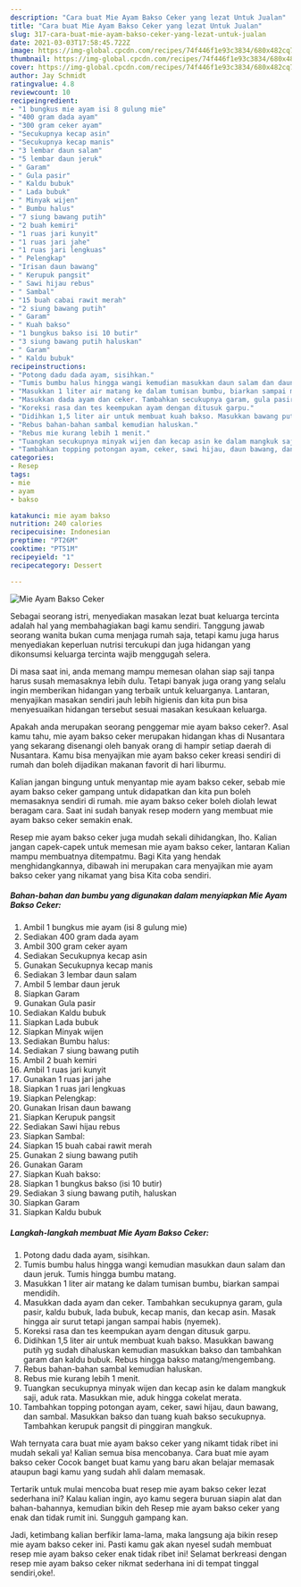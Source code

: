 ```yaml
---
description: "Cara buat Mie Ayam Bakso Ceker yang lezat Untuk Jualan"
title: "Cara buat Mie Ayam Bakso Ceker yang lezat Untuk Jualan"
slug: 317-cara-buat-mie-ayam-bakso-ceker-yang-lezat-untuk-jualan
date: 2021-03-03T17:58:45.722Z
image: https://img-global.cpcdn.com/recipes/74f446f1e93c3834/680x482cq70/mie-ayam-bakso-ceker-foto-resep-utama.jpg
thumbnail: https://img-global.cpcdn.com/recipes/74f446f1e93c3834/680x482cq70/mie-ayam-bakso-ceker-foto-resep-utama.jpg
cover: https://img-global.cpcdn.com/recipes/74f446f1e93c3834/680x482cq70/mie-ayam-bakso-ceker-foto-resep-utama.jpg
author: Jay Schmidt
ratingvalue: 4.8
reviewcount: 10
recipeingredient:
- "1 bungkus mie ayam isi 8 gulung mie"
- "400 gram dada ayam"
- "300 gram ceker ayam"
- "Secukupnya kecap asin"
- "Secukupnya kecap manis"
- "3 lembar daun salam"
- "5 lembar daun jeruk"
- " Garam"
- " Gula pasir"
- " Kaldu bubuk"
- " Lada bubuk"
- " Minyak wijen"
- " Bumbu halus"
- "7 siung bawang putih"
- "2 buah kemiri"
- "1 ruas jari kunyit"
- "1 ruas jari jahe"
- "1 ruas jari lengkuas"
- " Pelengkap"
- "Irisan daun bawang"
- " Kerupuk pangsit"
- " Sawi hijau rebus"
- " Sambal"
- "15 buah cabai rawit merah"
- "2 siung bawang putih"
- " Garam"
- " Kuah bakso"
- "1 bungkus bakso isi 10 butir"
- "3 siung bawang putih haluskan"
- " Garam"
- " Kaldu bubuk"
recipeinstructions:
- "Potong dadu dada ayam, sisihkan."
- "Tumis bumbu halus hingga wangi kemudian masukkan daun salam dan daun jeruk. Tumis hingga bumbu matang."
- "Masukkan 1 liter air matang ke dalam tumisan bumbu, biarkan sampai mendidih."
- "Masukkan dada ayam dan ceker. Tambahkan secukupnya garam, gula pasir, kaldu bubuk, lada bubuk, kecap manis, dan kecap asin. Masak hingga air surut tetapi jangan sampai habis (nyemek)."
- "Koreksi rasa dan tes keempukan ayam dengan ditusuk garpu."
- "Didihkan 1,5 liter air untuk membuat kuah bakso. Masukkan bawang putih yg sudah dihaluskan kemudian masukkan bakso dan tambahkan garam dan kaldu bubuk. Rebus hingga bakso matang/mengembang."
- "Rebus bahan-bahan sambal kemudian haluskan."
- "Rebus mie kurang lebih 1 menit."
- "Tuangkan secukupnya minyak wijen dan kecap asin ke dalam mangkuk saji, aduk rata. Masukkan mie, aduk hingga cokelat merata."
- "Tambahkan topping potongan ayam, ceker, sawi hijau, daun bawang, dan sambal. Masukkan bakso dan tuang kuah bakso secukupnya. Tambahkan kerupuk pangsit di pinggiran mangkuk."
categories:
- Resep
tags:
- mie
- ayam
- bakso

katakunci: mie ayam bakso 
nutrition: 240 calories
recipecuisine: Indonesian
preptime: "PT26M"
cooktime: "PT51M"
recipeyield: "1"
recipecategory: Dessert

---
```



![Mie Ayam Bakso Ceker](https://img-global.cpcdn.com/recipes/74f446f1e93c3834/680x482cq70/mie-ayam-bakso-ceker-foto-resep-utama.jpg)

Sebagai seorang istri, menyediakan masakan lezat buat keluarga tercinta adalah hal yang membahagiakan bagi kamu sendiri. Tanggung jawab seorang  wanita bukan cuma menjaga rumah saja, tetapi kamu juga harus menyediakan keperluan nutrisi tercukupi dan juga hidangan yang dikonsumsi keluarga tercinta wajib menggugah selera.

Di masa  saat ini, anda memang mampu memesan olahan siap saji tanpa harus susah memasaknya lebih dulu. Tetapi banyak juga orang yang selalu ingin memberikan hidangan yang terbaik untuk keluarganya. Lantaran, menyajikan masakan sendiri jauh lebih higienis dan kita pun bisa menyesuaikan hidangan tersebut sesuai masakan kesukaan keluarga. 



Apakah anda merupakan seorang penggemar mie ayam bakso ceker?. Asal kamu tahu, mie ayam bakso ceker merupakan hidangan khas di Nusantara yang sekarang disenangi oleh banyak orang di hampir setiap daerah di Nusantara. Kamu bisa menyajikan mie ayam bakso ceker kreasi sendiri di rumah dan boleh dijadikan makanan favorit di hari liburmu.

Kalian jangan bingung untuk menyantap mie ayam bakso ceker, sebab mie ayam bakso ceker gampang untuk didapatkan dan kita pun boleh memasaknya sendiri di rumah. mie ayam bakso ceker boleh diolah lewat beragam cara. Saat ini sudah banyak resep modern yang membuat mie ayam bakso ceker semakin enak.

Resep mie ayam bakso ceker juga mudah sekali dihidangkan, lho. Kalian jangan capek-capek untuk memesan mie ayam bakso ceker, lantaran Kalian mampu membuatnya ditempatmu. Bagi Kita yang hendak menghidangkannya, dibawah ini merupakan cara menyajikan mie ayam bakso ceker yang nikamat yang bisa Kita coba sendiri.

<!--inarticleads1-->

##### Bahan-bahan dan bumbu yang digunakan dalam menyiapkan Mie Ayam Bakso Ceker:

1. Ambil 1 bungkus mie ayam (isi 8 gulung mie)
1. Sediakan 400 gram dada ayam
1. Ambil 300 gram ceker ayam
1. Sediakan Secukupnya kecap asin
1. Gunakan Secukupnya kecap manis
1. Sediakan 3 lembar daun salam
1. Ambil 5 lembar daun jeruk
1. Siapkan  Garam
1. Gunakan  Gula pasir
1. Sediakan  Kaldu bubuk
1. Siapkan  Lada bubuk
1. Siapkan  Minyak wijen
1. Sediakan  Bumbu halus:
1. Sediakan 7 siung bawang putih
1. Ambil 2 buah kemiri
1. Ambil 1 ruas jari kunyit
1. Gunakan 1 ruas jari jahe
1. Siapkan 1 ruas jari lengkuas
1. Siapkan  Pelengkap:
1. Gunakan Irisan daun bawang
1. Siapkan  Kerupuk pangsit
1. Sediakan  Sawi hijau rebus
1. Siapkan  Sambal:
1. Siapkan 15 buah cabai rawit merah
1. Gunakan 2 siung bawang putih
1. Gunakan  Garam
1. Siapkan  Kuah bakso:
1. Siapkan 1 bungkus bakso (isi 10 butir)
1. Sediakan 3 siung bawang putih, haluskan
1. Siapkan  Garam
1. Siapkan  Kaldu bubuk




<!--inarticleads2-->

##### Langkah-langkah membuat Mie Ayam Bakso Ceker:

1. Potong dadu dada ayam, sisihkan.
1. Tumis bumbu halus hingga wangi kemudian masukkan daun salam dan daun jeruk. Tumis hingga bumbu matang.
1. Masukkan 1 liter air matang ke dalam tumisan bumbu, biarkan sampai mendidih.
1. Masukkan dada ayam dan ceker. Tambahkan secukupnya garam, gula pasir, kaldu bubuk, lada bubuk, kecap manis, dan kecap asin. Masak hingga air surut tetapi jangan sampai habis (nyemek).
1. Koreksi rasa dan tes keempukan ayam dengan ditusuk garpu.
1. Didihkan 1,5 liter air untuk membuat kuah bakso. Masukkan bawang putih yg sudah dihaluskan kemudian masukkan bakso dan tambahkan garam dan kaldu bubuk. Rebus hingga bakso matang/mengembang.
1. Rebus bahan-bahan sambal kemudian haluskan.
1. Rebus mie kurang lebih 1 menit.
1. Tuangkan secukupnya minyak wijen dan kecap asin ke dalam mangkuk saji, aduk rata. Masukkan mie, aduk hingga cokelat merata.
1. Tambahkan topping potongan ayam, ceker, sawi hijau, daun bawang, dan sambal. Masukkan bakso dan tuang kuah bakso secukupnya. Tambahkan kerupuk pangsit di pinggiran mangkuk.




Wah ternyata cara buat mie ayam bakso ceker yang nikamt tidak ribet ini mudah sekali ya! Kalian semua bisa mencobanya. Cara buat mie ayam bakso ceker Cocok banget buat kamu yang baru akan belajar memasak ataupun bagi kamu yang sudah ahli dalam memasak.

Tertarik untuk mulai mencoba buat resep mie ayam bakso ceker lezat sederhana ini? Kalau kalian ingin, ayo kamu segera buruan siapin alat dan bahan-bahannya, kemudian bikin deh Resep mie ayam bakso ceker yang enak dan tidak rumit ini. Sungguh gampang kan. 

Jadi, ketimbang kalian berfikir lama-lama, maka langsung aja bikin resep mie ayam bakso ceker ini. Pasti kamu gak akan nyesel sudah membuat resep mie ayam bakso ceker enak tidak ribet ini! Selamat berkreasi dengan resep mie ayam bakso ceker nikmat sederhana ini di tempat tinggal sendiri,oke!.

